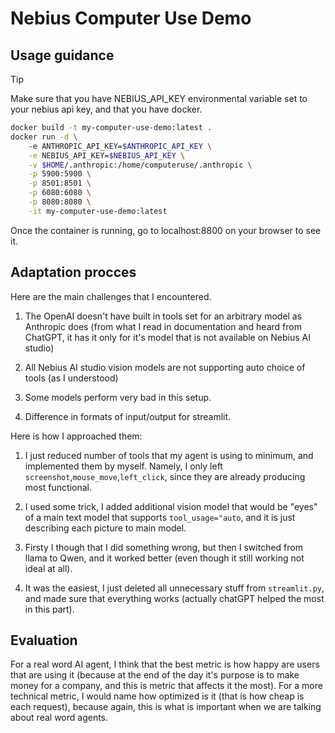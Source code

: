 # Nebius Computer Use Demo

## Usage guidance 

> [!TIP]
> Make sure that you have NEBIUS_API_KEY environmental variable set to your nebius api key, and that you have docker.


```bash
docker build -t my-computer-use-demo:latest .
docker run -d \                              
    -e ANTHROPIC_API_KEY=$ANTHROPIC_API_KEY \
    -e NEBIUS_API_KEY=$NEBIUS_API_KEY \
    -v $HOME/.anthropic:/home/computeruse/.anthropic \
    -p 5900:5900 \
    -p 8501:8501 \
    -p 6080:6080 \
    -p 8080:8080 \
    -it my-computer-use-demo:latest
```



Once the container is running, go to localhost:8800 on your browser to see it.

## Adaptation procces

Here are the main challenges that I encountered.

1) The OpenAI doesn't have built in tools set for an arbitrary model as Anthropic does (from what I read in documentation and heard from ChatGPT, it has it only for it's model that is not available on Nebius AI studio)

2) All Nebius AI studio vision models are not supporting auto choice of tools (as I understood)

3) Some models perform very bad in this setup.

4) Difference in formats of input/output for streamlit.


Here is how I approached them:

1) I just reduced number of tools that my agent is using to minimum, and implemented them by myself. Namely, I only left `screenshot`,`mouse_move`,`left_click`, since they are already producing most functional.

2) I used some trick, I added additional vision model that would be "eyes" of a main text model that supports `tool_usage="auto`, and it is just describing each picture to main model.

3) Firsty I though that I did something wrong, but then I switched from llama to Qwen, and it worked better (even though it still working not ideal at all).

4) It was the easiest, I just deleted all unnecessary stuff from `streamlit.py`, and made sure that everything works (actually chatGPT helped the most in this part).


## Evaluation
For a real word AI agent, I think that the best metric is how happy are users that are using it (because at the end of the day it's purpose is to make money for a company, and this is metric that affects it the most).
For a more technical metric, I would name how optimized is it (that is how cheap is each request), because again, this is what is important when we are talking about real word agents. 
